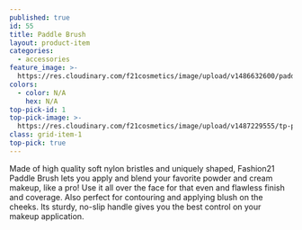 ```yaml
---
published: true
id: 55
title: Paddle Brush
layout: product-item
categories:
  - accessories
feature_image: >-
  https://res.cloudinary.com/f21cosmetics/image/upload/v1486632600/paddle-brush.jpg
colors:
  - color: N/A
    hex: N/A
top-pick-id: 1
top-pick-image: >-
  https://res.cloudinary.com/f21cosmetics/image/upload/v1487229555/tp-paddle-brush2.jpg
class: grid-item-1
top-pick: true
---
```

Made of high quality soft nylon bristles and uniquely shaped, Fashion21 Paddle Brush lets you apply and blend your favorite powder and cream makeup, like a pro! Use it all over the face for that even and flawless finish and coverage. Also perfect for contouring and applying blush on the cheeks. Its sturdy, no-slip handle gives you the best control on your makeup application.
